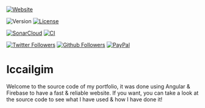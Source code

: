[![Website](https://img.shields.io/website?style=for-the-badge&url=https%3A%2F%2Ficcailgim.firebaseapp.com%2F)](https://iccailgim.firebaseapp.com/)

![Version](https://img.shields.io/github/package-json/v/myerffoeg/iccailgim?style=for-the-badge)
[![License](https://img.shields.io/badge/License-Creative%20Commons%20BY--NC--ND%204.0-lightgrey.svg?style=for-the-badge)](LICENSE.md)

[![SonarCloud](https://img.shields.io/sonar/quality_gate/iccailgim?server=https%3A%2F%2Fsonarcloud.io&style=for-the-badge)](https://sonarcloud.io/dashboard?id=iccailgim)
[![CI](https://img.shields.io/travis/com/myerffoeg/iccailgim?style=for-the-badge)](https://travis-ci.com/myerffoeg/iccailgim)

[![Twitter Followers](https://img.shields.io/twitter/follow/myerffoeg.svg?logo=twitter&style=for-the-badge&label=Follow)](https://twitter.com/myerffoeg)
[![Github Followers](https://img.shields.io/github/followers/myerffoeg?logo=github&style=for-the-badge)](https://github.com/myerffoeg)
[![PayPal](https://img.shields.io/badge/Donate-PayPal-ff3f59.svg?style=for-the-badge)](https://www.paypal.me/myerffoeg)

# Iccailgim

Welcome to the source code of my portfolio, it was done using Angular & Firebase to have a fast & reliable website. If you want, you can take a look at the source code to see what I have used & how I have done it!